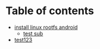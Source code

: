 # Table of contents

* [install linux rootfs android](README.md)
  * [test sub](install-linux-rootfs/test-sub.md)
* [test123](test-slug.md)
